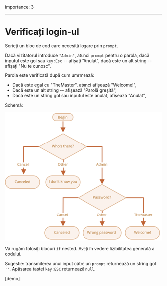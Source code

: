 importance: 3

---

# Verificați login-ul

Scrieți un bloc de cod care necesită logare prin `prompt`.

Dacă vizitatorul introduce `"Admin"`, atunci `prompt` pentru o parolă, dacă inputul este gol sau `key:Esc` -- afișați "Anulat", dacă este un alt string -- afișați "Nu te cunosc".

Parola este verificată după cum umrmează:

- Dacă este egal cu "TheMaster", atunci afișează "Welcome!",
- Dacă este un alt string -- afișează "Parolă greșită",
- Dacă este un string gol sau inputul este anulat, afișează "Anulat",

Schemă:

![](ifelse_task.svg)

Vă rugăm folosiți blocuri `if` nested. Aveți în vedere lizibilitatea generală a codului.

Sugestie: transmiterea unui input către un `prompt` returnează un string gol `''`. Apăsarea tastei `key:ESC` returnează `null`.

[demo]
